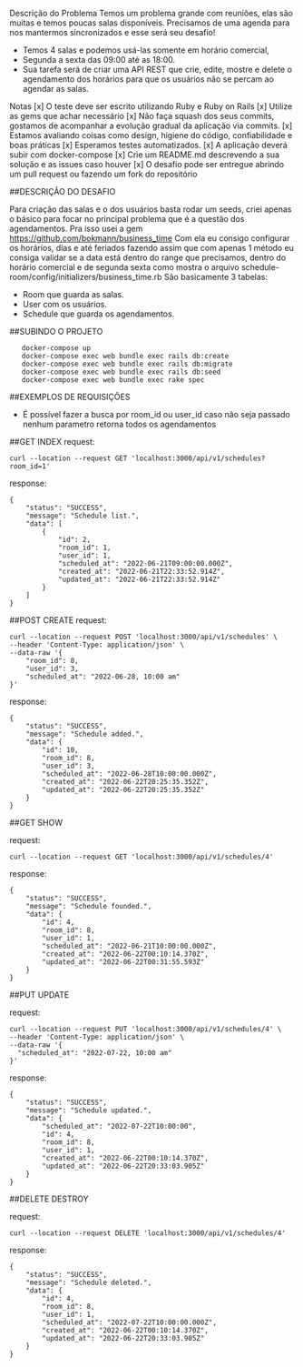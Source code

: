 Descrição do Problema
Temos um problema grande com reuniões, elas são muitas e temos poucas salas disponíveis. Precisamos de uma agenda para nos mantermos sincronizados e esse será seu desafio! 
- Temos 4 salas e podemos usá-las somente em horário comercial, 
- Segunda a sexta das 09:00 até as 18:00. 
- Sua tarefa será de criar uma API REST que crie, edite, mostre e delete o agendamento dos horários para que os usuários não se percam ao agendar as salas.

Notas
[x] O teste deve ser escrito utilizando Ruby e Ruby on Rails
[x] Utilize as gems que achar necessário
[x] Não faça squash dos seus commits, gostamos de acompanhar a evolução gradual da aplicação via commits.
[x] Estamos avaliando coisas como design, higiene do código, confiabilidade e boas práticas
[x] Esperamos testes automatizados.
[x] A aplicação deverá subir com docker-compose
[x] Crie um README.md descrevendo a sua solução e as issues caso houver
[x] O desafio pode ser entregue abrindo um pull request ou fazendo um fork do repositório


##DESCRIÇÃO DO DESAFIO

Para criação das salas e o dos usuários basta rodar um seeds, criei apenas o básico para focar no principal 
problema que é a questão dos agendamentos.
Pra isso usei a gem https://github.com/bokmann/business_time
Com ela eu consigo configurar os horários, dias e até feriados fazendo assim que com apenas 1 método
eu consiga validar se a data está dentro do range que precisamos, dentro do horário comercial e de segunda sexta
como mostra o arquivo schedule-room/config/initializers/business_time.rb
São basicamente 3 tabelas:
- Room que guarda as salas.
- User com os usuários.
- Schedule que guarda os agendamentos.

##SUBINDO O PROJETO


```
   docker-compose up
   docker-compose exec web bundle exec rails db:create 
   docker-compose exec web bundle exec rails db:migrate
   docker-compose exec web bundle exec rails db:seed
   docker-compose exec web bundle exec rake spec
```


##EXEMPLOS DE REQUISIÇÕES
- É possível fazer a busca por room_id ou user_id caso não seja passado nenhum parametro retorna todos os agendamentos

##GET INDEX
request:
```
curl --location --request GET 'localhost:3000/api/v1/schedules?room_id=1'
```
response:
```
{
    "status": "SUCCESS",
    "message": "Schedule list.",
    "data": [
        {
            "id": 2,
            "room_id": 1,
            "user_id": 1,
            "scheduled_at": "2022-06-21T09:00:00.000Z",
            "created_at": "2022-06-21T22:33:52.914Z",
            "updated_at": "2022-06-21T22:33:52.914Z"
        }
    ]
}
```


##POST CREATE
request:
```
curl --location --request POST 'localhost:3000/api/v1/schedules' \
--header 'Content-Type: application/json' \
--data-raw '{
    "room_id": 8,
    "user_id": 3,
    "scheduled_at": "2022-06-28, 10:00 am"
}'
```
response:
```
{
    "status": "SUCCESS",
    "message": "Schedule added.",
    "data": {
        "id": 10,
        "room_id": 8,
        "user_id": 3,
        "scheduled_at": "2022-06-28T10:00:00.000Z",
        "created_at": "2022-06-22T20:25:35.352Z",
        "updated_at": "2022-06-22T20:25:35.352Z"
    }
}
```


##GET SHOW

request:
```
curl --location --request GET 'localhost:3000/api/v1/schedules/4'
```
response:
```
{
    "status": "SUCCESS",
    "message": "Schedule founded.",
    "data": {
        "id": 4,
        "room_id": 8,
        "user_id": 1,
        "scheduled_at": "2022-06-21T10:00:00.000Z",
        "created_at": "2022-06-22T00:10:14.370Z",
        "updated_at": "2022-06-22T00:31:55.593Z"
    }
}
```

##PUT UPDATE

request:
```
curl --location --request PUT 'localhost:3000/api/v1/schedules/4' \
--header 'Content-Type: application/json' \
--data-raw '{
  "scheduled_at": "2022-07-22, 10:00 am"
}'
```
response:
```
{
    "status": "SUCCESS",
    "message": "Schedule updated.",
    "data": {
        "scheduled_at": "2022-07-22T10:00:00",
        "id": 4,
        "room_id": 8,
        "user_id": 1,
        "created_at": "2022-06-22T00:10:14.370Z",
        "updated_at": "2022-06-22T20:33:03.905Z"
    }
}
```



##DELETE DESTROY

request:
```
curl --location --request DELETE 'localhost:3000/api/v1/schedules/4'
```
response:
```
{
    "status": "SUCCESS",
    "message": "Schedule deleted.",
    "data": {
        "id": 4,
        "room_id": 8,
        "user_id": 1,
        "scheduled_at": "2022-07-22T10:00:00.000Z",
        "created_at": "2022-06-22T00:10:14.370Z",
        "updated_at": "2022-06-22T20:33:03.905Z"
    }
}
```

